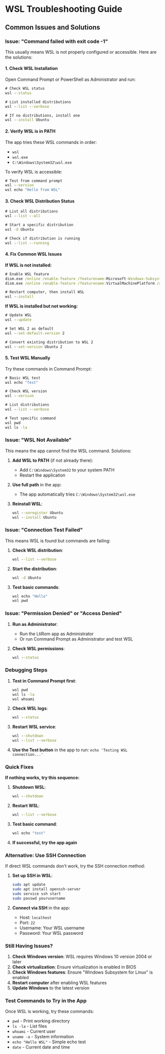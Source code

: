 # WSL Troubleshooting Guide

## Common Issues and Solutions

### Issue: "Command failed with exit code -1"

This usually means WSL is not properly configured or accessible. Here are the solutions:

#### 1. Check WSL Installation

Open Command Prompt or PowerShell as Administrator and run:

```cmd
# Check WSL status
wsl --status

# List installed distributions
wsl --list --verbose

# If no distributions, install one
wsl --install Ubuntu
```

#### 2. Verify WSL is in PATH

The app tries these WSL commands in order:
- `wsl`
- `wsl.exe` 
- `C:\Windows\System32\wsl.exe`

To verify WSL is accessible:

```cmd
# Test from command prompt
wsl --version
wsl echo "Hello from WSL"
```

#### 3. Check WSL Distribution Status

```cmd
# List all distributions
wsl --list --all

# Start a specific distribution
wsl -d Ubuntu

# Check if distribution is running
wsl --list --running
```

#### 4. Fix Common WSL Issues

**If WSL is not installed:**
```cmd
# Enable WSL feature
dism.exe /online /enable-feature /featurename:Microsoft-Windows-Subsystem-Linux /all /norestart
dism.exe /online /enable-feature /featurename:VirtualMachinePlatform /all /norestart

# Restart computer, then install WSL
wsl --install
```

**If WSL is installed but not working:**
```cmd
# Update WSL
wsl --update

# Set WSL 2 as default
wsl --set-default-version 2

# Convert existing distribution to WSL 2
wsl --set-version Ubuntu 2
```

#### 5. Test WSL Manually

Try these commands in Command Prompt:

```cmd
# Basic WSL test
wsl echo "Test"

# Check WSL version
wsl --version

# List distributions
wsl --list --verbose

# Test specific command
wsl pwd
wsl ls -la
```

### Issue: "WSL Not Available"

This means the app cannot find the WSL command. Solutions:

1. **Add WSL to PATH** (if not already there):
   - Add `C:\Windows\System32` to your system PATH
   - Restart the application

2. **Use full path** in the app:
   - The app automatically tries `C:\Windows\System32\wsl.exe`

3. **Reinstall WSL**:
   ```cmd
   wsl --unregister Ubuntu
   wsl --install Ubuntu
   ```

### Issue: "Connection Test Failed"

This means WSL is found but commands are failing:

1. **Check WSL distribution**:
   ```cmd
   wsl --list --verbose
   ```

2. **Start the distribution**:
   ```cmd
   wsl -d Ubuntu
   ```

3. **Test basic commands**:
   ```cmd
   wsl echo "Hello"
   wsl pwd
   ```

### Issue: "Permission Denied" or "Access Denied"

1. **Run as Administrator**:
   - Run the LtiRom app as Administrator
   - Or run Command Prompt as Administrator and test WSL

2. **Check WSL permissions**:
   ```cmd
   wsl --status
   ```

### Debugging Steps

1. **Test in Command Prompt first**:
   ```cmd
   wsl pwd
   wsl ls -la
   wsl whoami
   ```

2. **Check WSL logs**:
   ```cmd
   wsl --status
   ```

3. **Restart WSL service**:
   ```cmd
   wsl --shutdown
   wsl --list --verbose
   ```

4. **Use the Test button** in the app to run: `echo 'Testing WSL connection...'`

### Quick Fixes

**If nothing works, try this sequence:**

1. **Shutdown WSL**:
   ```cmd
   wsl --shutdown
   ```

2. **Restart WSL**:
   ```cmd
   wsl --list --verbose
   ```

3. **Test basic command**:
   ```cmd
   wsl echo "test"
   ```

4. **If successful, try the app again**

### Alternative: Use SSH Connection

If direct WSL commands don't work, try the SSH connection method:

1. **Set up SSH in WSL**:
   ```bash
   sudo apt update
   sudo apt install openssh-server
   sudo service ssh start
   sudo passwd yourusername
   ```

2. **Connect via SSH** in the app:
   - Host: `localhost`
   - Port: `22`
   - Username: Your WSL username
   - Password: Your WSL password

### Still Having Issues?

1. **Check Windows version**: WSL requires Windows 10 version 2004 or later
2. **Check virtualization**: Ensure virtualization is enabled in BIOS
3. **Check Windows features**: Ensure "Windows Subsystem for Linux" is enabled
4. **Restart computer** after enabling WSL features
5. **Update Windows** to the latest version

### Test Commands to Try in the App

Once WSL is working, try these commands:

- `pwd` - Print working directory
- `ls -la` - List files
- `whoami` - Current user
- `uname -a` - System information
- `echo "Hello WSL"` - Simple echo test
- `date` - Current date and time
